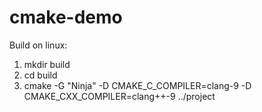 # cmake-demo
Build on linux:
1. mkdir build
2. cd build
3. cmake -G "Ninja" -D CMAKE_C_COMPILER=clang-9 -D CMAKE_CXX_COMPILER=clang++-9 ../project
